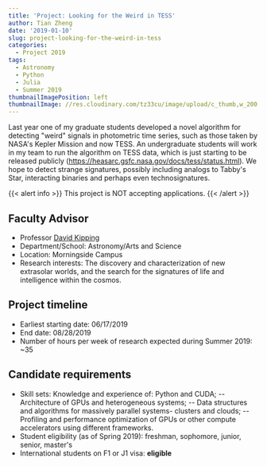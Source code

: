 ```yaml
---
title: 'Project: Looking for the Weird in TESS'
author: Tian Zheng
date: '2019-01-10'
slug: project-looking-for-the-weird-in-tess
categories:
  - Project 2019
tags:
  - Astronomy
  - Python
  - Julia
  - Summer 2019
thumbnailImagePosition: left
thumbnailImage: //res.cloudinary.com/tz33cu/image/upload/c_thumb,w_200,g_face/v1547182221/DSI-scholars/download_1_czflmg.jpg
---
```

Last year one of my graduate students developed a novel algorithm for detecting "weird" signals in photometric time series, such as those taken by NASA's Kepler Mission and now TESS. An undergraduate students will work in my team to run the algorithm on TESS data, which is just starting to be released publicly (https://heasarc.gsfc.nasa.gov/docs/tess/status.html). We hope to detect strange signatures, possibly including analogs to Tabby's Star, interacting binaries and perhaps even technosignatures.

<!--more-->

{{< alert info >}}
This project is NOT accepting applications. 
{{< /alert >}}

## Faculty Advisor
+ Professor [David Kipping](http://coolworlds.astro.columbia.edu)
+ Department/School: Astronomy/Arts and Science
+ Location: Morningside Campus
+ Research interests: The discovery and characterization of new extrasolar worlds, and the search for the signatures of life and intelligence within the cosmos.

## Project timeline
+ Earliest starting date: 06/17/2019
+ End date: 08/28/2019
+ Number of hours per week of research expected during Summer 2019: ~35

## Candidate requirements
+ Skill sets: Knowledge and experience of: Python and CUDA; -- Architecture of GPUs and heterogeneous systems; -- Data structures and algorithms for massively parallel systems- clusters and clouds; -- Profiling and performance optimization of GPUs or other compute accelerators using different frameworks. 
+ Student eligibility  (as of Spring 2019): freshman, sophomore, junior, senior, master's
+ International students on F1 or J1 visa: **eligible**